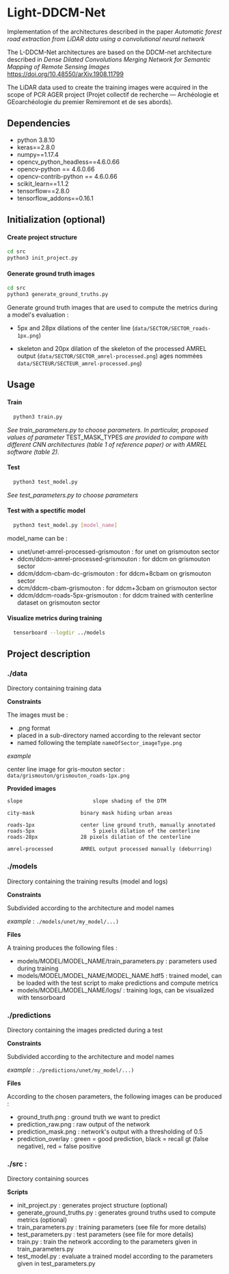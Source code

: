
# Light-DDCM-Net

Implementation of the architectures described in the paper _Automatic forest road extraction from LiDAR data using a convolutional neural network_

The L-DDCM-Net architectures are based on the DDCM-net architecture described in _Dense Dilated Convolutions Merging Network for Semantic Mapping of Remote Sensing Images_	https://doi.org/10.48550/arXiv.1908.11799

The LiDAR data used to create the training images were acquired in the scope of PCR AGER project (Projet collectif de recherche — Archéologie et GEoarchéologie du premier Remiremont et de ses abords).



## Dependencies

- python 3.8.10
- keras==2.8.0
- numpy==1.17.4
- opencv_python_headless==4.6.0.66
- opencv-python == 4.6.0.66
- opencv-contrib-python == 4.6.0.66
- scikit_learn==1.1.2
- tensorflow==2.8.0
- tensorflow_addons==0.16.1

## Initialization (optional)

#### Create project structure

```sh
cd src
python3 init_project.py
```

#### Generate ground truth images

```sh
cd src
python3 generate_ground_truths.py
```

Generate ground truth images that are used to compute the metrics during a model's evaluation :

- 5px and 28px dilations of the center line (`data/SECTOR/SECTOR_roads-1px.png`)

- skeleton and 20px dilation of the skeleton of the processed AMREL output (`data/SECTOR/SECTOR_amrel-processed.png`)
ages nommées `data/SECTEUR/SECTEUR_amrel-processed.png`)

## Usage

#### Train
```sh
  python3 train.py
```
_See train_parameters.py to choose parameters. In particular, proposed values of parameter_ TEST_MASK_TYPES _are provided to compare with different CNN architectures (table 1 of reference paper) or with AMREL software (table 2)._


#### Test
```sh
  python3 test_model.py
```
_See test_parameters.py to choose parameters_

#### Test with a spectific model
```sh
  python3 test_model.py [model_name]
```
model_name can be :
- unet/unet-amrel-processed-grismouton : for unet on grismouton sector
- ddcm/ddcm-amrel-processed-grismouton : for ddcm on grismouton sector
- ddcm/ddcm-cbam-dc-grismouton : for ddcm+8cbam on grismouton sector
- dcm/ddcm-cbam-grismouton : for ddcm+3cbam on grismouton sector
- ddcm/ddcm-roads-5px-grismouton : for ddcm trained with centerline dataset on grismouton sector


#### Visualize metrics during training
```sh
  tensorboard --logdir ../models
```

## Project description


### ./data

Directory containing training data
	
**Constraints**

The images must be :

- .png format
- placed in a sub-directory named according to the relevant sector
- named following the template `nameOfSector_imageType.png`

_example_

center line image for gris-mouton sector : `data/grismouton/grismouton_roads-1px.png`


**Provided images**

	slope 						slope shading of the DTM

	city-mask 				binary mask hiding urban areas

	roads-1px 				center line ground truth, manually annotated
	roads-5px					5 pixels dilation of the centerline
	roads-28px				28 pixels dilation of the centerline

	amrel-processed			AMREL output processed manually (deburring)


### ./models 

Directory containing the training results (model and logs)

**Constraints**

Subdivided according to the architecture and model names

_example_ : `./models/unet/my_model/...)`

**Files**

A training produces the following files :

- models/MODEL/MODEL_NAME/train_parameters.py : parameters used during training
- models/MODEL/MODEL_NAME/MODEL_NAME.hdf5 : trained model, can be loaded with the test script to make predictions and compute metrics
- models/MODEL/MODEL_NAME/logs/ : training logs, can be visualized with tensorboard



### ./predictions

Directory containing the images predicted during a test

**Constraints**

Subdivided according to the architecture and model names

_example_ : `./predictions/unet/my_model/...)`

**Files**

According to the chosen parameters, the following images can be produced : 

- ground_truth.png : ground truth we want to predict
- prediction_raw.png : raw output of the network 
- prediction_mask.png : network's output with a thresholding of 0.5
- prediction_overlay : green = good prediction, black = recall gt (false negative), red = false positive 

### ./src : 

Directory containing sources

**Scripts** 

- init_project.py : generates project structure (optional)
- generate_ground_truths.py : generates ground truths used to compute metrics (optional)
- train_parameters.py : training parameters (see file for more details) 
- test_parameters.py : test parameters (see file for more details) 
- train.py : train the network according to the parameters given in train_parameters.py
- test_model.py : evaluate a trained model according to the parameters given in test_parameters.py 



